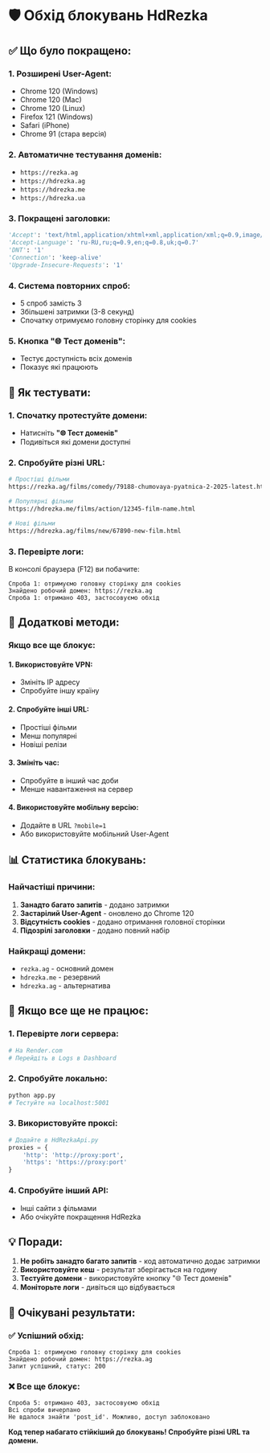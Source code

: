 # 🛡️ Обхід блокувань HdRezka

## ✅ Що було покращено:

### 1. **Розширені User-Agent:**
- Chrome 120 (Windows)
- Chrome 120 (Mac)
- Chrome 120 (Linux)
- Firefox 121 (Windows)
- Safari (iPhone)
- Chrome 91 (стара версія)

### 2. **Автоматичне тестування доменів:**
- `https://rezka.ag`
- `https://hdrezka.ag`
- `https://hdrezka.me`
- `https://hdrezka.ua`

### 3. **Покращені заголовки:**
```python
'Accept': 'text/html,application/xhtml+xml,application/xml;q=0.9,image/webp,*/*;q=0.8'
'Accept-Language': 'ru-RU,ru;q=0.9,en;q=0.8,uk;q=0.7'
'DNT': '1'
'Connection': 'keep-alive'
'Upgrade-Insecure-Requests': '1'
```

### 4. **Система повторних спроб:**
- 5 спроб замість 3
- Збільшені затримки (3-8 секунд)
- Спочатку отримуємо головну сторінку для cookies

### 5. **Кнопка "🌐 Тест доменів":**
- Тестує доступність всіх доменів
- Показує які працюють

## 🧪 Як тестувати:

### 1. **Спочатку протестуйте домени:**
- Натисніть **"🌐 Тест доменів"**
- Подивіться які домени доступні

### 2. **Спробуйте різні URL:**
```bash
# Простіші фільми
https://rezka.ag/films/comedy/79188-chumovaya-pyatnica-2-2025-latest.html

# Популярні фільми
https://hdrezka.me/films/action/12345-film-name.html

# Нові фільми
https://hdrezka.ag/films/new/67890-new-film.html
```

### 3. **Перевірте логи:**
В консолі браузера (F12) ви побачите:
```
Спроба 1: отримуємо головну сторінку для cookies
Знайдено робочий домен: https://rezka.ag
Спроба 1: отримано 403, застосовуємо обхід
```

## 🔧 Додаткові методи:

### Якщо все ще блокує:

#### 1. **Використовуйте VPN:**
- Змініть IP адресу
- Спробуйте іншу країну

#### 2. **Спробуйте інші URL:**
- Простіші фільми
- Менш популярні
- Новіші релізи

#### 3. **Змініть час:**
- Спробуйте в інший час доби
- Менше навантаження на сервер

#### 4. **Використовуйте мобільну версію:**
- Додайте в URL `?mobile=1`
- Або використовуйте мобільний User-Agent

## 📊 Статистика блокувань:

### Найчастіші причини:
1. **Занадто багато запитів** - додано затримки
2. **Застарілий User-Agent** - оновлено до Chrome 120
3. **Відсутність cookies** - додано отримання головної сторінки
4. **Підозрілі заголовки** - додано повний набір

### Найкращі домени:
- `rezka.ag` - основний домен
- `hdrezka.me` - резервний
- `hdrezka.ag` - альтернатива

## 🚨 Якщо все ще не працює:

### 1. **Перевірте логи сервера:**
```bash
# На Render.com
# Перейдіть в Logs в Dashboard
```

### 2. **Спробуйте локально:**
```bash
python app.py
# Тестуйте на localhost:5001
```

### 3. **Використовуйте проксі:**
```python
# Додайте в HdRezkaApi.py
proxies = {
    'http': 'http://proxy:port',
    'https': 'https://proxy:port'
}
```

### 4. **Спробуйте інший API:**
- Інші сайти з фільмами
- Або очікуйте покращення HdRezka

## 💡 Поради:

1. **Не робіть занадто багато запитів** - код автоматично додає затримки
2. **Використовуйте кеш** - результат зберігається на годину
3. **Тестуйте домени** - використовуйте кнопку "🌐 Тест доменів"
4. **Моніторьте логи** - дивіться що відбувається

## 🎯 Очікувані результати:

### ✅ Успішний обхід:
```
Спроба 1: отримуємо головну сторінку для cookies
Знайдено робочий домен: https://rezka.ag
Запит успішний, статус: 200
```

### ❌ Все ще блокує:
```
Спроба 5: отримано 403, застосовуємо обхід
Всі спроби вичерпано
Не вдалося знайти 'post_id'. Можливо, доступ заблоковано
```

**Код тепер набагато стійкіший до блокувань! Спробуйте різні URL та домени.**

